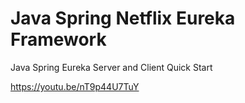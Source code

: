 # Java Spring Netflix Eureka Framework
Java Spring Eureka Server and Client Quick Start

https://youtu.be/nT9p44U7TuY
